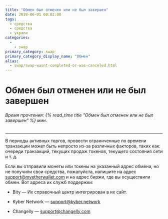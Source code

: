 ```yaml
---
title: "Обмен был отменен или не был завершен"
date: 2018-06-01 00:02:00
tags:
  - средства
  - средства
  - украли
categories:
  - 
    - swap
primary_category: swap
primary_category_display_name: "Обмен"
alias:
  - swap/swap-wasnt-completed-or-was-canceled.html
---
```


# **Обмен был отменен или не был завершен**

###### Время прочтения: {% read_time title "Обмен был отменен или не был завершен" %} мин.

* * *

В периоды активных торгов, провести ограниченные по времени транзакции может быть непросто из-за различных факторов, таких как: очереди транзакций, текущих продаж токенов, текущего состояния сети и т. д.

Если вы отправили монеты или токены на указанный адрес обмена, но не получили свои средства, пожалуйста, напишите на адрес [support@myetherwallet.com](mailto:support@myetherwallet.com) и на адрес биржи, где вы осуществили обмен. Вот адреса их служб поддержки:

-   Bity — Их справочный центр интегрирован в их сайт.

-   Kyber Network — [support@kyber.network](mailto:support@kyber.network)

-   Changelly — [support@changelly.com](mailto:support@changelly.com)
